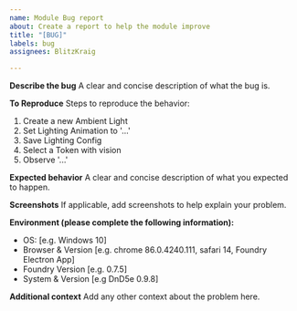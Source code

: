 ```yaml
---
name: Module Bug report
about: Create a report to help the module improve
title: "[BUG]"
labels: bug
assignees: BlitzKraig

---
```


**Describe the bug**
A clear and concise description of what the bug is.

**To Reproduce**
Steps to reproduce the behavior:
1. Create a new Ambient Light
2. Set Lighting Animation to '...'
3. Save Lighting Config
4. Select a Token with vision
5. Observe '...'

**Expected behavior**
A clear and concise description of what you expected to happen.

**Screenshots**
If applicable, add screenshots to help explain your problem.

**Environment (please complete the following information):**
 - OS: [e.g. Windows 10]
 - Browser & Version [e.g. chrome 86.0.4240.111, safari 14, Foundry Electron App]
 - Foundry Version [e.g. 0.7.5]
 - System & Version [e.g DnD5e 0.9.8]

**Additional context**
Add any other context about the problem here.
